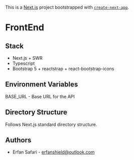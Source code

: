This is a [Next.js](https://nextjs.org/) project bootstrapped with [`create-next-app`](https://github.com/vercel/next.js/tree/canary/packages/create-next-app).

# FrontEnd

## Stack
- Next.js + SWR
- Typescript
- Bootstrap 5 + reactstrap + react-bootstrap-icons


## Environment Variables
BASE_URL - Base URL for the API


## Directory Structure
Follows Next.js standard directory structure.

## Authors
- Erfan Safari - erfanshield@outlook.com